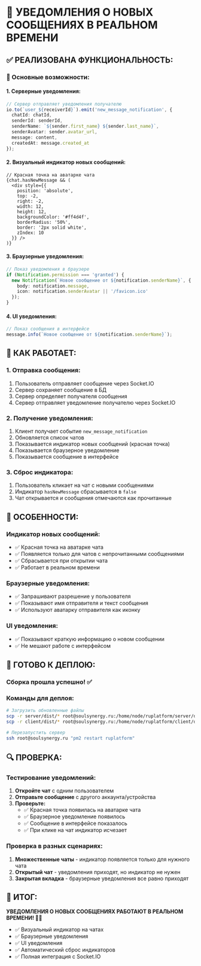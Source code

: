 # 🔔 УВЕДОМЛЕНИЯ О НОВЫХ СООБЩЕНИЯХ В РЕАЛЬНОМ ВРЕМЕНИ

## ✅ **РЕАЛИЗОВАНА ФУНКЦИОНАЛЬНОСТЬ:**

### **🎯 Основные возможности:**

#### **1. Серверные уведомления:**
```typescript
// Сервер отправляет уведомления получателю
io.to(`user_${receiverId}`).emit('new_message_notification', {
  chatId: chatId,
  senderId: senderId,
  senderName: `${sender.first_name} ${sender.last_name}`,
  senderAvatar: sender.avatar_url,
  message: content,
  createdAt: message.created_at
});
```

#### **2. Визуальный индикатор новых сообщений:**
```tsx
// Красная точка на аватарке чата
{chat.hasNewMessage && (
  <div style={{
    position: 'absolute',
    top: -2,
    right: -2,
    width: 12,
    height: 12,
    backgroundColor: '#ff4d4f',
    borderRadius: '50%',
    border: '2px solid white',
    zIndex: 10
  }} />
)}
```

#### **3. Браузерные уведомления:**
```typescript
// Показ уведомления в браузере
if (Notification.permission === 'granted') {
  new Notification(`Новое сообщение от ${notification.senderName}`, {
    body: notification.message,
    icon: notification.senderAvatar || '/favicon.ico'
  });
}
```

#### **4. UI уведомления:**
```typescript
// Показ сообщения в интерфейсе
message.info(`Новое сообщение от ${notification.senderName}`);
```

## 🔧 **КАК РАБОТАЕТ:**

### **1. Отправка сообщения:**
1. Пользователь отправляет сообщение через Socket.IO
2. Сервер сохраняет сообщение в БД
3. Сервер определяет получателя сообщения
4. Сервер отправляет уведомление получателю через Socket.IO

### **2. Получение уведомления:**
1. Клиент получает событие `new_message_notification`
2. Обновляется список чатов
3. Показывается индикатор новых сообщений (красная точка)
4. Показывается браузерное уведомление
5. Показывается сообщение в интерфейсе

### **3. Сброс индикатора:**
1. Пользователь кликает на чат с новыми сообщениями
2. Индикатор `hasNewMessage` сбрасывается в `false`
3. Чат открывается и сообщения отмечаются как прочитанные

## 🎯 **ОСОБЕННОСТИ:**

### **Индикатор новых сообщений:**
- ✅ Красная точка на аватарке чата
- ✅ Появляется только для чатов с непрочитанными сообщениями
- ✅ Сбрасывается при открытии чата
- ✅ Работает в реальном времени

### **Браузерные уведомления:**
- ✅ Запрашивают разрешение у пользователя
- ✅ Показывают имя отправителя и текст сообщения
- ✅ Используют аватарку отправителя как иконку

### **UI уведомления:**
- ✅ Показывают краткую информацию о новом сообщении
- ✅ Не мешают работе с интерфейсом

## 🚀 **ГОТОВО К ДЕПЛОЮ:**

### **Сборка прошла успешно!** ✅

### **Команды для деплоя:**
```bash
# Загрузить обновленные файлы
scp -r server/dist/* root@soulsynergy.ru:/home/node/ruplatform/server/dist/
scp -r client/dist/* root@soulsynergy.ru:/home/node/ruplatform/client/dist/

# Перезапустить сервер
ssh root@soulsynergy.ru "pm2 restart ruplatform"
```

## 🔍 **ПРОВЕРКА:**

### **Тестирование уведомлений:**
1. **Откройте чат** с одним пользователем
2. **Отправьте сообщение** с другого аккаунта/устройства
3. **Проверьте:**
   - ✅ Красная точка появилась на аватарке чата
   - ✅ Браузерное уведомление появилось
   - ✅ Сообщение в интерфейсе показалось
   - ✅ При клике на чат индикатор исчезает

### **Проверка в разных сценариях:**
1. **Множественные чаты** - индикатор появляется только для нужного чата
2. **Открытый чат** - уведомления приходят, но индикатор не нужен
3. **Закрытая вкладка** - браузерные уведомления все равно приходят

## 🎯 **ИТОГ:**

**УВЕДОМЛЕНИЯ О НОВЫХ СООБЩЕНИЯХ РАБОТАЮТ В РЕАЛЬНОМ ВРЕМЕНИ! 🔔✨**

- ✅ Визуальный индикатор на чатах
- ✅ Браузерные уведомления
- ✅ UI уведомления
- ✅ Автоматический сброс индикаторов
- ✅ Полная интеграция с Socket.IO
